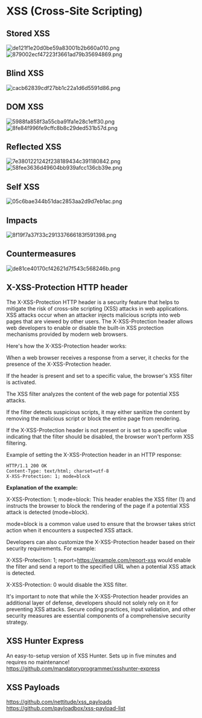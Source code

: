 # XSS (Cross-Site Scripting)

## Stored XSS

![de121f1e20d0be59a83001b2b660a010.png](../../../_resources/de121f1e20d0be59a83001b2b660a010.png)
![879002ecf47223f3661ad79b35694869.png](../../../_resources/879002ecf47223f3661ad79b35694869.png)

## Blind XSS

![cacb62839cdf27bb1c22a1d6d5591d86.png](../../../_resources/cacb62839cdf27bb1c22a1d6d5591d86.png)

## DOM XSS

![5988fa858f3a55cba91fa1e28c1eff30.png](../../../_resources/5988fa858f3a55cba91fa1e28c1eff30.png)
![8fe84f996fe9cffc8b8c29ded531b57d.png](../../../_resources/8fe84f996fe9cffc8b8c29ded531b57d.png)

## Reflected XSS

![7e3801221242f238189434c391180842.png](../../../_resources/7e3801221242f238189434c391180842.png)
![58fee3636d49604bb939afcc136cb39e.png](../../../_resources/58fee3636d49604bb939afcc136cb39e.png)

## Self XSS

![05c6bae344b51dac2853aa2d9d7eb1ac.png](../../../_resources/05c6bae344b51dac2853aa2d9d7eb1ac.png)

## Impacts

![8f19f7a37f33c291337666183f591398.png](../../../_resources/8f19f7a37f33c291337666183f591398.png)

## Countermeasures

![de81ce40170cf42621d7f543c568246b.png](../../../_resources/de81ce40170cf42621d7f543c568246b.png)

## X-XSS-Protection HTTP header

The X-XSS-Protection HTTP header is a security feature that helps to mitigate the risk of cross-site scripting (XSS) attacks in web applications. XSS attacks occur when an attacker injects malicious scripts into web pages that are viewed by other users. The X-XSS-Protection header allows web developers to enable or disable the built-in XSS protection mechanisms provided by modern web browsers.

Here's how the X-XSS-Protection header works:

When a web browser receives a response from a server, it checks for the presence of the X-XSS-Protection header.

If the header is present and set to a specific value, the browser's XSS filter is activated.

The XSS filter analyzes the content of the web page for potential XSS attacks.

If the filter detects suspicious scripts, it may either sanitize the content by removing the malicious script or block the entire page from rendering.

If the X-XSS-Protection header is not present or is set to a specific value indicating that the filter should be disabled, the browser won't perform XSS filtering.

Example of setting the X-XSS-Protection header in an HTTP response:

```
HTTP/1.1 200 OK
Content-Type: text/html; charset=utf-8
X-XSS-Protection: 1; mode=block
```

**Explanation of the example:**

X-XSS-Protection: 1; mode=block: This header enables the XSS filter (1) and instructs the browser to block the rendering of the page if a potential XSS attack is detected (mode=block).

mode=block is a common value used to ensure that the browser takes strict action when it encounters a suspected XSS attack.

Developers can also customize the X-XSS-Protection header based on their security requirements. For example:

X-XSS-Protection: 1; report=<https://example.com/report-xss> would enable the filter and send a report to the specified URL when a potential XSS attack is detected.

X-XSS-Protection: 0 would disable the XSS filter.

It's important to note that while the X-XSS-Protection header provides an additional layer of defense, developers should not solely rely on it for preventing XSS attacks. Secure coding practices, input validation, and other security measures are essential components of a comprehensive security strategy.


## XSS Hunter Express

An easy-to-setup version of XSS Hunter. Sets up in five minutes and requires no maintenance!
https://github.com/mandatoryprogrammer/xsshunter-express

## XSS Payloads
https://github.com/nettitude/xss_payloads
https://github.com/payloadbox/xss-payload-list